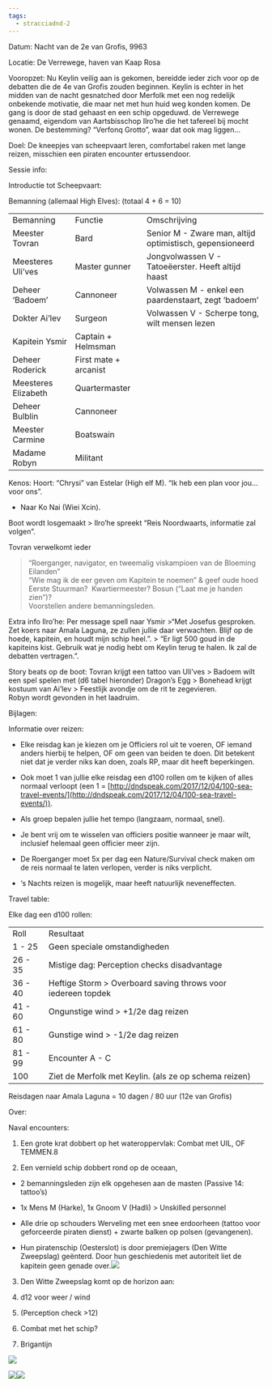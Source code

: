 ```yaml
---
tags:
  - stracciadnd-2
---
```

Datum: Nacht van de 2e van Grofis, 9963

Locatie: De Verrewege, haven van Kaap Rosa

Vooropzet: Nu Keylin veilig aan is gekomen, bereidde ieder zich voor op de debatten die de 4e van Grofis zouden beginnen. Keylin is echter in het midden van de nacht gesnatched door Merfolk met een nog redelijk onbekende motivatie, die maar net met hun huid weg konden komen. De gang is door de stad gehaast en een schip opgeduwd. de Verrewege genaamd, eigendom van Aartsbisschop Ilro’he die het tafereel bij mocht wonen. De bestemming? “Verfonq Grotto”, waar dat ook mag liggen...

Doel: De kneepjes van scheepvaart leren, comfortabel raken met lange reizen, misschien een piraten encounter ertussendoor.

  

Sessie info:

Introductie tot Scheepvaart: 

Bemanning (allemaal High Elves): (totaal 4 + 6 = 10)

|   |   |   |
|---|---|---|
|Bemanning|Functie|Omschrijving|
|Meester Tovran|Bard|Senior M - Zware man, altijd optimistisch, gepensioneerd|
|Meesteres Uli’ves|Master gunner|Jongvolwassen V - Tatoeëerster. Heeft altijd haast|
|Deheer ‘Badoem’|Cannoneer|Volwassen M - enkel een paardenstaart, zegt ‘badoem’|
|Dokter Ai’lev|Surgeon|Volwassen V - Scherpe tong, wilt mensen lezen|
|Kapitein Ysmir|Captain + Helmsman||
|Deheer Roderick|First mate + arcanist|
|Meesteres Elizabeth|Quartermaster|
|Deheer Bulblin|Cannoneer|
|Meester Carmine|Boatswain|
|Madame Robyn|Militant|

  

Kenos: Hoort: “Chrysi” van Estelar (High elf M). “Ik heb een plan voor jou… voor ons”.  
- Naar Ko Nai (Wiei Xcin).

Boot wordt losgemaakt > Ilro’he spreekt “Reis Noordwaarts, informatie zal volgen”. 

Tovran verwelkomt ieder  
> “Roerganger, navigator, en tweemalig viskampioen van de Bloeming Eilanden”  
> “Wie mag ik de eer geven om Kapitein te noemen” & geef oude hoed  
> Eerste Stuurman?  Kwartiermeester? Bosun (“Laat me je handen zien”)?  
Voorstellen andere bemanningsleden.

Extra info Ilro’he: Per message spell naar Ysmir >“Met Josefus gesproken. Zet koers naar Amala Laguna, ze zullen jullie daar verwachten. Blijf op de hoede, kapitein, en houdt mijn schip heel.”. > “Er ligt 500 goud in de kapiteins kist. Gebruik wat je nodig hebt om Keylin terug te halen. Ik zal de debatten vertragen.”.

Story beats op de boot: Tovran krijgt een tattoo van Uli’ves > Badoem wilt een spel spelen met (d6 tabel hieronder) Dragon’s Egg > Bonehead krijgt kostuum van Ai’lev > Feestlijk avondje om de rit te zegevieren.  
Robyn wordt gevonden in het laadruim.

Bijlagen:

Informatie over reizen:

- Elke reisdag kan je kiezen om je Officiers rol uit te voeren, OF iemand anders hierbij te helpen, OF om geen van beiden te doen. Dit betekent niet dat je verder niks kan doen, zoals RP, maar dit heeft beperkingen.
    
- Ook moet 1 van jullie elke reisdag een d100 rollen om te kijken of alles normaal verloopt (een 1 = [http://dndspeak.com/2017/12/04/100-sea-travel-events/](http://dndspeak.com/2017/12/04/100-sea-travel-events/)).
    
- Als groep bepalen jullie het tempo (langzaam, normaal, snel).
    
- Je bent vrij om te wisselen van officiers positie wanneer je maar wilt, inclusief helemaal geen officier meer zijn.
    
- De Roerganger moet 5x per dag een Nature/Survival check maken om de reis normaal te laten verlopen, verder is niks verplicht.
    

- ‘s Nachts reizen is mogelijk, maar heeft natuurlijk neveneffecten.
    

  

Travel table:

Elke dag een d100 rollen:

  

|   |   |
|---|---|
|Roll|Resultaat|
|1 - 25|Geen speciale omstandigheden|
|26 - 35|Mistige dag: Perception checks disadvantage|
|36 - 40|Heftige Storm > Overboard saving throws voor iedereen topdek|
|41 - 60|Ongunstige wind > +1/2e dag reizen|
|61 - 80|Gunstige wind > -1/2e dag reizen|
|81 - 99|Encounter A - C|
|100|Ziet de Merfolk met Keylin. (als ze op schema reizen)|

  

Reisdagen naar Amala Laguna = 10 dagen / 80 uur (12e van Grofis)

Over:

  

Naval encounters:

1. Een grote krat dobbert op het wateroppervlak: Combat met UIL, OF TEMMEN.8
    
2. Een vernield schip dobbert rond op de oceaan,
    

- 2 bemanningsleden zijn elk opgehesen aan de masten (Passive 14: tattoo’s)

- 1x Mens M (Harke), 1x Gnoom V (Hadli) > Unskilled personnel

- Alle drie op schouders Werveling met een snee erdoorheen (tattoo voor geforceerde piraten dienst) + zwarte balken op polsen (gevangenen).

- Hun piratenschip (Oesterslot) is door premiejagers (Den Witte Zweepslag) geënterd. Door hun geschiedenis met autoriteit liet de kapitein geen genade over.![](https://lh3.googleusercontent.com/yXjpd5zbwwAde8tCAiYvB1bNA8l6SEZCZPEnmVRC2NJVgAuACKUcHG9czxHj4vbfHMn5AsvaLwQYGpN6WYL1OiT42DRpokMCrsfpOhAqqVlx2QZhGtqWjTxa_1zZW6s_9MxBE5iFxjcL_JVgH2UV)

3. Den Witte Zweepslag komt op de horizon aan:
    

1. d12 voor weer / wind
    
2. (Perception check >12)
    
3. Combat met het schip?
    

1. Brigantijn
    

![](https://lh5.googleusercontent.com/DmRah-x5vLlYLi49xLucnyLBtDE2mEAs1l-9tfKBVNF7BWcgQVzEcOazGqreSWEvuqr19j_BU8Ry1F8vD6eH8jdstiefQ2OgVEVrrSnvnlIwpBoUIPZHFPp6LwreggKQ7AQiLRVX9K8W3ZlexKDi)

![](https://lh5.googleusercontent.com/SY_cXNPQbhX_fnsOhSdzjz2wMlCm6XWxgFLDJebnNxFwC4PlpxFeuERVxvEVB22uTghuTU1W50th4wqKWl_5eNQxdHQOxPq_TizSvosT8rxs-vT_QdmGpR3my5JyT9d59lf-aPHPYzAzU0I0AV4a)![](https://lh5.googleusercontent.com/eNeOObBLXFs_8RzbbXod5GYpfW3Uiu9ZupDvf9GSUHBTP9wqFINZLnS_WIlliM2lrfiWYUmXZCYcXwLsJXsEPcQslaMwX6Ysi8hf8O01t4F_dOQMqdOU2STrWkAYe3IZAoBMJGCP1UU3u7l-GV_C)
